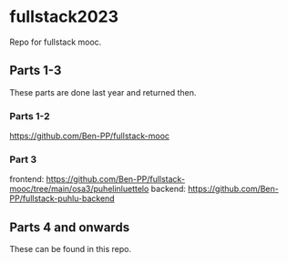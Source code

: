 # fullstack2023
Repo for fullstack mooc.

## Parts 1-3
These parts are done last year and returned then.

### Parts 1-2
https://github.com/Ben-PP/fullstack-mooc
### Part 3
frontend: https://github.com/Ben-PP/fullstack-mooc/tree/main/osa3/puhelinluettelo
backend: https://github.com/Ben-PP/fullstack-puhlu-backend

## Parts 4 and onwards
These can be found in this repo.